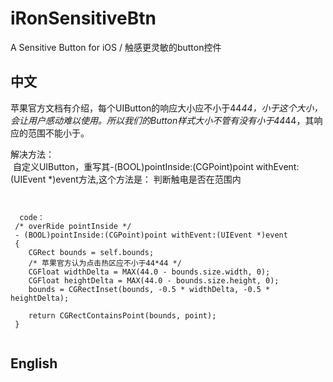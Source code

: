 # iRonSensitiveBtn

A Sensitive Button for iOS / 触感更灵敏的button控件

## 中文

苹果官方文档有介绍，每个UIButton的响应大小应不小于44*44，小于这个大小，会让用户感动难以使用。所以我们的Button样式大小不管有没有小于44*44，其响应的范围不能小于。<br>


解决方法：<br>
  自定义UIButton，重写其-(BOOL)pointInside:(CGPoint)point withEvent:(UIEvent *)event方法,这个方法是： 判断触电是否在范围内
  <pre><code>
    
  code：
 /* overRide pointInside */
 - (BOOL)pointInside:(CGPoint)point withEvent:(UIEvent *)event
 {
    CGRect bounds = self.bounds;
    /* 苹果官方认为点击热区应不小于44*44 */
    CGFloat widthDelta = MAX(44.0 - bounds.size.width, 0);
    CGFloat heightDelta = MAX(44.0 - bounds.size.height, 0);
    bounds = CGRectInset(bounds, -0.5 * widthDelta, -0.5 * heightDelta);
    
    return CGRectContainsPoint(bounds, point);
 }

</code></pre>


## English
